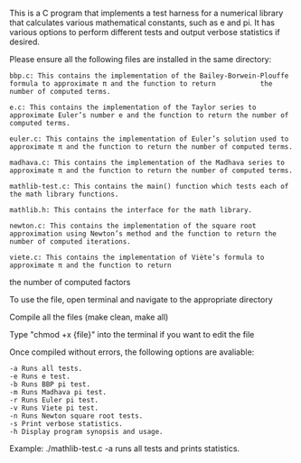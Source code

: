 This is a C program that implements a test harness for a numerical library that calculates various mathematical constants, such as e and pi. It has various options to perform different tests and output verbose statistics if desired.

Please ensure all the following files are installed in the same directory:

	bbp.c: This contains the implementation of the Bailey-Borwein-Plouffe formula to approximate π and the function to return 			the number of computed terms.

	e.c: This contains the implementation of the Taylor series to approximate Euler’s number e and the function to return the number of computed terms.

	euler.c: This contains the implementation of Euler’s solution used to approximate π and the function to return the number of computed terms.

	madhava.c: This contains the implementation of the Madhava series to approximate π and the function to return the number of computed terms.
	
	mathlib-test.c: This contains the main() function which tests each of the math library functions.

	mathlib.h: This contains the interface for the math library.

	newton.c: This contains the implementation of the square root approximation using Newton’s method and the function to return the number of computed iterations.

	viete.c: This contains the implementation of Viète’s formula to approximate π and the function to return
the number of computed factors


	
To use the file, open terminal and navigate to the appropriate directory

Compile all the files (make clean, make all)

Type "chmod +x {file}" into the terminal if you want to edit the file

Once compiled without errors, the following options are avaliable:

	-a Runs all tests.
	-e Runs e test.
	-b Runs BBP pi test.
	-m Runs Madhava pi test.
	-r Runs Euler pi test.
	-v Runs Viete pi test.
	-n Runs Newton square root tests.
	-s Print verbose statistics.
	-h Display program synopsis and usage.
	
Example: ./mathlib-test.c -a runs all tests and prints statistics.

